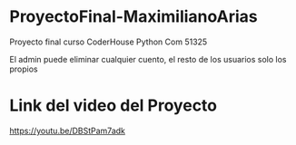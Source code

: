 # ProyectoFinal-MaximilianoArias
Proyecto final curso CoderHouse Python Com 51325

El admin puede eliminar cualquier cuento, el resto de los usuarios solo los propios

# Link del video del Proyecto
https://youtu.be/DBStPam7adk